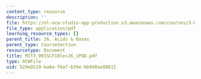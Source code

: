 ```yaml
---
content_type: resource
description: ''
file: https://ol-ocw-studio-app-production.s3.amazonaws.com/courses/3-091sc-introduction-to-solid-state-chemistry-fall-2010/529e8519ba0af6a7639ebb948aa90812_MIT3_091SCF10lec26_iPOD.pdf
file_type: application/pdf
learning_resource_types: []
parent_title: 26. Acids & Bases
parent_type: CourseSection
resourcetype: Document
title: MIT3_091SCF10lec26_iPOD.pdf
type: OCWFile
uid: 529e8519-ba0a-f6a7-639e-bb948aa90812
---
```

